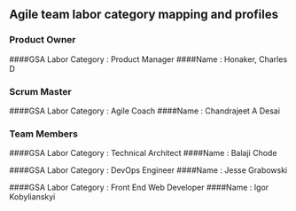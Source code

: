 ## Agile team labor category mapping and profiles

### Product Owner

####GSA Labor Category : Product Manager
####Name	       : Honaker, Charles D

### Scrum Master

####GSA Labor Category : Agile Coach
####Name	       : Chandrajeet A Desai

### Team Members

####GSA Labor Category : Technical Architect
####Name	       : Balaji Chode

####GSA Labor Category : DevOps Engineer
####Name	       : Jesse Grabowski

####GSA Labor Category : Front End Web Developer
####Name	       : Igor Kobylianskyi

